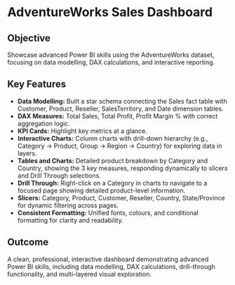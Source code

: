 # AdventureWorks Sales Dashboard

## Objective
Showcase advanced Power BI skills using the AdventureWorks dataset, focusing on data modelling, DAX calculations, and interactive reporting.

## Key Features

- **Data Modelling:** Built a star schema connecting the Sales fact table with Customer, Product, Reseller, SalesTerritory, and Date dimension tables.
- **DAX Measures:** Total Sales, Total Profit, Profit Margin % with correct aggregation logic.
- **KPI Cards:** Highlight key metrics at a glance.
- **Interactive Charts:** Column charts with drill-down hierarchy (e.g., Category → Product, Group → Region → Country) for exploring data in layers.
- **Tables and Charts:** Detailed product breakdown by Category and Country, showing the 3 key measures, responding dynamically to slicers and Drill Through selections.
- **Drill Through:** Right-click on a Category in charts to navigate to a focused page showing detailed product-level information.
- **Slicers:** Category, Product, Customer, Reseller, Country, State/Province for dynamic filtering across pages.
- **Consistent Formatting:** Unified fonts, colours, and conditional formatting for clarity and readability.

## Outcome
A clean, professional, interactive dashboard demonstrating advanced Power BI skills, including data modelling, DAX calculations, drill-through functionality, and multi-layered visual exploration.

